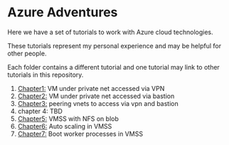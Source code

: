 # Azure Adventures


Here we have a set of tutorials to work with Azure cloud technologies.

These tutorials represent my personal experience and may be helpful for other
people.

Each folder contains a different tutorial and one tutorial may link to other
tutorials in this repository.


1. [Chapter1:](chapter1/) VM under private net accessed via VPN
2. [Chapter2:](chapter2/) VM under private net accessed via bastion
3. [Chapter3:](chapter3/) peering vnets to access via vpn and bastion
4. chapter 4: TBD
5. [Chapter5:](chapter5/) VMSS with NFS on blob
5. [Chapter6:](chapter6/) Auto scaling in VMSS
5. [Chapter7:](chapter7/) Boot worker processes in VMSS
